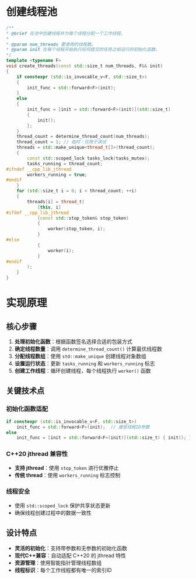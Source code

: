 # 创建线程池
```cpp
/**
* @brief 在池中创建线程并为每个线程分配一个工作线程。
*
* @param num_threads 要使用的线程数。
* @param init 在每个线程开始执行任何提交的任务之前运行的初始化函数。
*/
template <typename F>
void create_threads(const std::size_t num_threads, F&& init)
{
    if constexpr (std::is_invocable_v<F, std::size_t>)
    {
        init_func = std::forward<F>(init);
    }
    else
    {
        init_func = [init = std::forward<F>(init)](std::size_t)
        {
            init();
        };
    }
    thread_count = determine_thread_count(num_threads);
    thread_count = 1; // 临时：仅用于调试
    threads = std::make_unique<thread_t[]>(thread_count);
    {
        const std::scoped_lock tasks_lock(tasks_mutex);
        tasks_running = thread_count;
#ifndef __cpp_lib_jthread
        workers_running = true;
#endif
    }
    for (std::size_t i = 0; i < thread_count; ++i)
    {
        threads[i] = thread_t(
            [this, i]
#ifdef __cpp_lib_jthread
            (const std::stop_token& stop_token)
            {
                worker(stop_token, i);
            }
#else
            {
                worker(i);
            }
#endif
        );
    }
}
```

# 实现原理

## 核心步骤
1. **处理初始化函数**：根据函数签名选择合适的包装方式
2. **确定线程数量**：调用 `determine_thread_count()` 计算最优线程数
3. **分配线程数组**：使用 `std::make_unique` 创建线程对象数组
4. **设置运行状态**：更新 `tasks_running` 和 `workers_running` 标志
5. **创建工作线程**：循环创建线程，每个线程执行 `worker()` 函数

## 关键技术点

### 初始化函数适配
```cpp
if constexpr (std::is_invocable_v<F, std::size_t>)
    init_func = std::forward<F>(init);  // 接受线程ID参数
else
    init_func = [init = std::forward<F>(init)](std::size_t) { init(); };  // 无参数版本
```

### C++20 jthread 兼容性
- **支持 jthread**：使用 `stop_token` 进行优雅停止
- **传统 thread**：使用 `workers_running` 标志控制

### 线程安全
- 使用 `std::scoped_lock` 保护共享状态更新
- 确保线程创建过程中的数据一致性

## 设计特点
- **灵活的初始化**：支持带参数和无参数的初始化函数
- **现代C++兼容**：自动适配 C++20 的 jthread 特性
- **资源管理**：使用智能指针管理线程数组
- **线程标识**：每个工作线程都有唯一的索引ID
